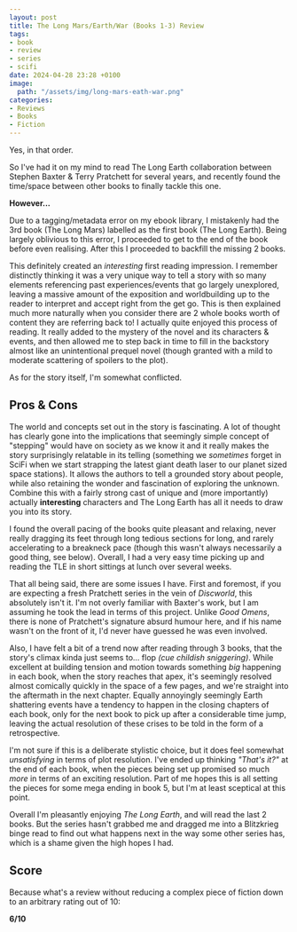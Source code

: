 ```yaml
---
layout: post
title: The Long Mars/Earth/War (Books 1-3) Review
tags:
- book
- review
- series
- scifi
date: 2024-04-28 23:28 +0100
image:
  path: "/assets/img/long-mars-eath-war.png"
categories:
- Reviews
- Books
- Fiction
---
```

Yes, in that order.

So I've had it on my mind to read The Long Earth collaboration between Stephen Baxter & Terry Pratchett for several years, and recently found the time/space between other books to finally tackle this one.

**However...**

Due to a tagging/metadata error on my ebook library, I mistakenly had the 3rd book (The Long Mars) labelled as the first book (The Long Earth).
Being largely oblivious to this error, I proceeded to get to the end of the book before even realising. After this I proceeded to backfill the missing 2 books.

This definitely created an *interesting* first reading impression.
I remember distinctly thinking it was a very unique way to tell a story with so many elements referencing past experiences/events that go largely unexplored, leaving a massive amount of the exposition and worldbuilding up to the reader to interpret and accept right from the get go.
This is then explained much more naturally when you consider there are 2 whole books worth of content they are referring back to!
I actually quite enjoyed this process of reading.
It really added to the mystery of the novel and its characters & events, and then allowed me to step back in time to fill in the backstory almost like an unintentional prequel novel (though granted with a mild to moderate scattering of spoilers to the plot).

As for the story itself, I'm somewhat conflicted.

## Pros & Cons

The world and concepts set out in the story is fascinating.
A lot of thought has clearly gone into the implications that seemingly simple concept of "stepping" would have on society as we know it and it really makes the story surprisingly relatable in its telling (something we *sometimes* forget in SciFi when we start strapping the latest giant death laser to our planet sized space stations).
It allows the authors to tell a grounded story about people, while also retaining the wonder and fascination of exploring the unknown.
Combine this with a fairly strong cast of unique and (more importantly) actually **interesting** characters and The Long Earth has all it needs to draw you into its story.

I found the overall pacing of the books quite pleasant and relaxing, never really dragging its feet through long tedious sections for long, and rarely accelerating to a breakneck pace (though this wasn't always necessarily a good thing, see below).
Overall, I had a very easy time picking up and reading the TLE in short sittings at lunch over several weeks. 

That all being said, there are some issues I have.
First and foremost, if you are expecting a fresh Pratchett series in the vein of *Discworld*, this absolutely isn't it.
I'm not overly familiar with Baxter's work, but I am assuming he took the lead in terms of this project.
Unlike *Good Omens*, there is none of Pratchett's signature absurd humour here, and if his name wasn't on the front of it, I'd never have guessed he was even involved.

Also, I have felt a bit of a trend now after reading through 3 books, that the story's climax kinda just seems to... flop *(cue childish sniggering)*.
While excellent at building tension and motion towards something *big* happening in each book, when the story reaches that apex, it's seemingly resolved almost comically quickly in the space of a few pages, and we're straight into the aftermath in the next chapter.
Equally annoyingly seemingly Earth shattering events have a tendency to happen in the closing chapters of each book, only for the next book to pick up after a considerable time jump, leaving the actual resolution of these crises to be told in the form of a retrospective.  

I'm not sure if this is a deliberate stylistic choice, but it does feel somewhat *unsatisfying* in terms of plot resolution.
I've ended up thinking *"That's it?"* at the end of each book, when the pieces being set up promised so much *more* in terms of an exciting resolution.
Part of me hopes this is all setting the pieces for some mega ending in book 5, but I'm at least sceptical at this point.

Overall I'm pleasantly enjoying *The Long Earth*, and will read the last 2 books.
But the series hasn't grabbed me and dragged me into a Blitzkrieg binge read to find out what happens next in the way some other series has, which is a shame given the high hopes I had.
## Score

Because what's a review without reducing a complex piece of fiction down to an arbitrary rating out of 10:

**6/10**

